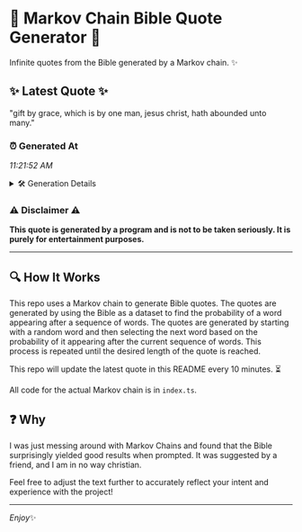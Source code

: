 # 📖 Markov Chain Bible Quote Generator 📖

Infinite quotes from the Bible generated by a Markov chain. ✨

## ✨ Latest Quote ✨
"gift by grace, which is by one man, jesus christ, hath abounded unto many."

### ⏰ Generated At
*11:21:52 AM*

<details>
    <summary>🛠️ Generation Details</summary>
    <p>
        <strong>🌱 Seed:</strong> gift<br>
        <strong>🔄 Iterations:</strong> 13<br>
        <strong>📜 Context History:</strong><br>[ gift ]: by<br>[ gift, by ]: grace,<br>[ gift, by, grace, ]: which<br>[ gift, by, grace,, which ]: is<br>[ gift, by, grace,, which, is ]: by<br>[ gift, by, grace,, which, is, by ]: one<br>[ by, grace,, which, is, by, one ]: man,<br>[ grace,, which, is, by, one, man, ]: jesus<br>[ which, is, by, one, man,, jesus ]: christ,<br>[ is, by, one, man,, jesus, christ, ]: hath<br>[ by, one, man,, jesus, christ,, hath ]: abounded<br>[ one, man,, jesus, christ,, hath, abounded ]: unto<br>[ man,, jesus, christ,, hath, abounded, unto ]: many.<br>
    </p>
</details>

### ⚠️ Disclaimer ⚠️
**This quote is generated by a program and is not to be taken seriously. It is purely for entertainment purposes.**

---

## 🔍 How It Works

This repo uses a Markov chain to generate Bible quotes. The quotes are generated by using the Bible as a dataset to find the probability of a word appearing after a sequence of words. The quotes are generated by starting with a random word and then selecting the next word based on the probability of it appearing after the current sequence of words. This process is repeated until the desired length of the quote is reached.

This repo will update the latest quote in this README every 10 minutes. ⏳

All code for the actual Markov chain is in `index.ts`.

## ❓ Why

I was just messing around with Markov Chains and found that the Bible surprisingly yielded good results when prompted. 
It was suggested by a friend, and I am in no way christian.

Feel free to adjust the text further to accurately reflect your intent and experience with the project!

---

*Enjoy*✨
